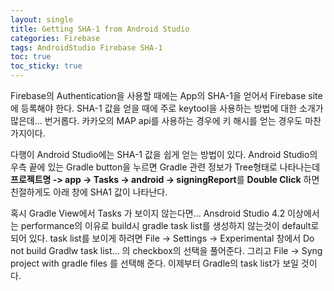 ```yaml
---
layout: single
title: Getting SHA-1 from Android Studio
categories: Firebase
tags: AndroidStudio Firebase SHA-1
toc: true  
toc_sticky: true 
---
```


Firebase의 Authentication을 사용할 때에는 App의 SHA-1을 얻어서 Firebase site에  등록해야 한다.
SHA-1 값을 얻을 때에 주로 keytool을 사용하는 방법에 대한 소개가 많은데... 번거롭다.
카카오의 MAP api를 사용하는 경우에 키 해시를 얻는 경우도 마찬가지이다.

다행이 Android Studio에는 SHA-1 값을 쉽게 얻는 방법이 있다.
Android Studio의 우측 끝에 있는 Gradle button을 누르면 Gradle 관련 정보가 Tree형태로 나타나는데 
**프로젝트명 -> app -> Tasks -> android -> signingReport**를 **Double Click** 하면
친절하게도 아래 창에 SHA1 값이 나타난다.

혹시 Gradle View에서 Tasks 가 보이지 않는다면...
Ansdroid Studio 4.2 이상에서는 performance의 이유로 build시 gradle task list를  생성하지 않는것이 default로 되어 있다.
task list를 보이게 하려면 File -> Settings -> Experimental 창에서 Do not build Gradlw task list... 의 checkbox의 선택을 풀어준다.
그리고 File -> Syng project with gradle files 를 선택해 준다. 이제부터 Gradle의 task list가 보일 것이다.


